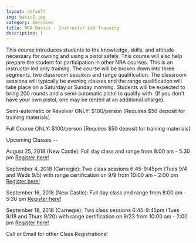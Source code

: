 ```yaml
---
layout: default
img: basic2.jpg
category: Services
title: NRA Basics - Instructor Led Training
description: |
---
```

This course introduces students to the knowledge, skills, and attitude necessary for owning and using a pistol safely. This course will also help prepare the student for participation in other NRA courses. This is an instructor led only training. The course will be broken down into three segments, two classroom sessions and range qualification.  The classroom sessions will typically be evening classes and the range qualification will take place on a Saturday or Sunday morning.  Students will be expected to bring 200 rounds and a semi-automatic pistol to qualify with. (If you don't have your own pistol, one may be rented at an additional charge).  

     
Semi-automatic or Revolver ONLY: $100/person [Requires $50 deposit for training materials]

Full Course ONLY:  $100/person  [Requires $50 deposit for training materials]



Upcoming Classes -- 

August 25, 2018 (New Castle):  Full day class and range from 8:00 am - 5:30 pm <a href="https://www.nrainstructors.org/CourseDetails.aspx?Courseid=488464&seats=10&State=n&zip=16101&radius=25.1&id=56&bsa=&youth=&women=" target="_blank">Register here! </a>

September 4, 2018 (Carnegie): Two class sessions 6:45-9:45pm (Tues 9/4 and Weds 9/5) with 
range certification on 9/9 from 10:00 am - 2:00 pm <a href="https://www.nrainstructors.org/CourseDetails.aspx?Courseid=499444&seats=8&State=n&zip=15106&radius=25.1&id=56&bsa=&youth=&women=" target="_blank">Register here! </a> 

September 16, 2018 (New Castle):  Full day class and range from 8:00 am - 5:30 pm <a href="https://www.nrainstructors.org/CourseDetails.aspx?Courseid=488465&seats=10&State=n&zip=16101&radius=25.1&id=56&bsa=&youth=&women=" target="_blank">Register here! </a>

September 18, 2018 (Carnegie): Two class sessions 6:45-9:45pm (Tues 9/18 and Thurs 9/20) with 
range certification on 9/23 from 10:00 am - 2:00 pm <a href="https://www.nrainstructors.org/CourseDetails.aspx?Courseid=487538&seats=8&State=n&zip=15106&radius=25.1&id=56&bsa=&youth=&women=" target="_blank">Register here! </a> 

Call or Email for other Class Registrations!

